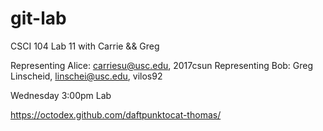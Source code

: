 git-lab
=======

CSCI 104 Lab 11 with Carrie &amp;&amp; Greg

Representing Alice: carriesu@usc.edu, 2017csun
Representing Bob: Greg Linscheid, linschei@usc.edu, vilos92

Wednesday 3:00pm Lab

https://octodex.github.com/daftpunktocat-thomas/